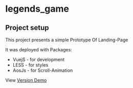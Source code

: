 # legends_game

## Project setup

This project presents a simple Prototype Of Landing-Page 

It was deployed with Packages: 

- VuejS - for development
- LESS - for styles
- AosJs - for Scroll-Animation

View [Version Demo](https://facesar.github.io/legends_game/)